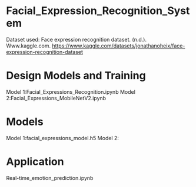 # Facial_Expression_Recognition_System

Dataset used:
Face expression recognition dataset. (n.d.). Www.kaggle.com. https://www.kaggle.com/datasets/jonathanoheix/face-expression-recognition-dataset

# Design Models and Training 
Model 1:Facial_Expressions_Recognition.ipynb
Model 2:Facial_Expressions_MobileNetV2.ipynb

# Models
Model 1:facial_expressions_model.h5
Model 2:

# Application
Real-time_emotion_prediction.ipynb
